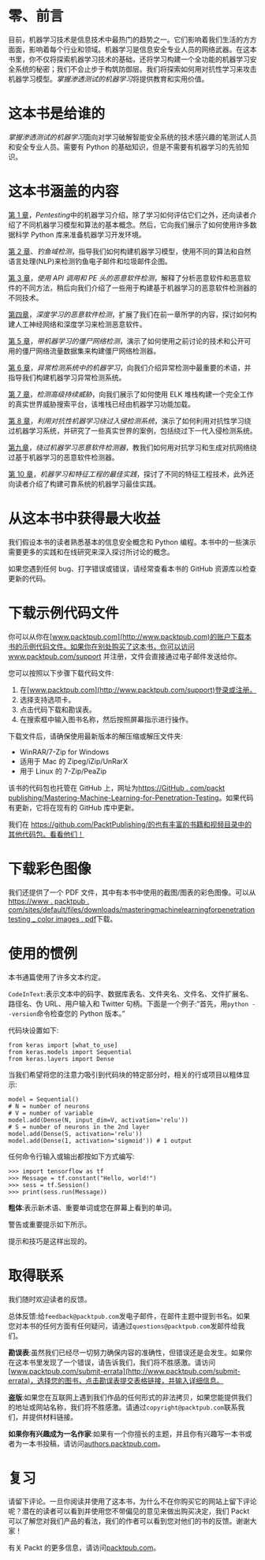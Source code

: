 

# 零、前言

目前，机器学习技术是信息技术中最热门的趋势之一。它们影响着我们生活的方方面面，影响着每个行业和领域。机器学习是信息安全专业人员的网络武器。在这本书里，你不仅将探索机器学习技术的基础，还将学习构建一个全功能的机器学习安全系统的秘密；我们不会止步于构筑防御层。我们将探索如何用对抗性学习来攻击机器学习模型。*掌握渗透测试的机器学习*将提供教育和实用价值。



# 这本书是给谁的

*掌握渗透测试的机器学习*面向对学习破解智能安全系统的技术感兴趣的笔测试人员和安全专业人员。需要有 Python 的基础知识，但是不需要有机器学习的先验知识。



# 这本书涵盖的内容

[第 1 章](part0021.html#K0RQ0-49a67f1d6e7843d3b2296f38e3fe05f5)，*Pentesting*中的机器学习介绍，除了学习如何评估它们之外，还向读者介绍了不同机器学习模型和算法的基本概念。然后，它向我们展示了如何使用许多数据科学 Python 库来准备机器学习开发环境。

[第 2 章](part0054.html#1JFUC0-49a67f1d6e7843d3b2296f38e3fe05f5)、*钓鱼域检测*，指导我们如何构建机器学习模型，使用不同的算法和自然语言处理(NLP)来检测钓鱼电子邮件和垃圾邮件企图。

[第 3 章](part0067.html#1VSLM0-49a67f1d6e7843d3b2296f38e3fe05f5)，*使用 API 调用和 PE 头的恶意软件检测*，解释了分析恶意软件和恶意软件的不同方法，稍后向我们介绍了一些用于构建基于机器学习的恶意软件检测器的不同技术。

[第四章](part0081.html#2D7TI0-49a67f1d6e7843d3b2296f38e3fe05f5)，*深度学习的恶意软件检测*，扩展了我们在前一章所学的内容，探讨如何构建人工神经网络和深度学习来检测恶意软件。

[第 5 章](part0097.html#2SG6I0-49a67f1d6e7843d3b2296f38e3fe05f5)，*带机器学习的僵尸网络检测*，演示了如何使用之前讨论的技术和公开可用的僵尸网络流量数据集来构建僵尸网络检测器。

[第 6 章](part0106.html#352RK0-49a67f1d6e7843d3b2296f38e3fe05f5)，*异常检测系统中的机器学习*，向我们介绍异常检测中最重要的术语，并指导我们构建机器学习异常检测系统。

[第 7 章](part0120.html#3IE3G0-49a67f1d6e7843d3b2296f38e3fe05f5)，*检测高级持续威胁*，向我们展示了如何使用 ELK 堆栈构建一个完全工作的真实世界威胁搜索平台，该堆栈已经由机器学习功能加载。

[第 8 章](part0133.html#3UQQQ0-49a67f1d6e7843d3b2296f38e3fe05f5)，*利用对抗性机器学习绕过入侵检测系统*，演示了如何利用对抗性学习绕过机器学习系统，并研究了一些真实世界的案例，包括绕过下一代入侵检测系统。

[第九章](part0151.html#4G04U0-49a67f1d6e7843d3b2296f38e3fe05f5)，*绕过机器学习恶意软件检测器*，教我们如何用对抗学习和生成对抗网络绕过基于机器学习的恶意软件检测器。

[第 10 章](part0166.html#4U9TC0-49a67f1d6e7843d3b2296f38e3fe05f5)，*机器学习和特征工程的最佳实践*，探讨了不同的特征工程技术，此外还向读者介绍了构建可靠系统的机器学习最佳实践。



# 从这本书中获得最大收益

我们假设本书的读者熟悉基本的信息安全概念和 Python 编程。本书中的一些演示需要更多的实践和在线研究来深入探讨所讨论的概念。

如果您遇到任何 bug、打字错误或错误，请经常查看本书的 GitHub 资源库以检查更新的代码。



# 下载示例代码文件

你可以从你在[www.packtpub.com](http://www.packtpub.com)的账户下载本书的示例代码文件。如果你在别处购买了这本书，你可以访问 www.packtpub.com/support 并注册，文件会直接通过电子邮件发送给你。

您可以按照以下步骤下载代码文件:

1.  在[www.packtpub.com](http://www.packtpub.com/support)登录或注册。
2.  选择支持选项卡。
3.  点击代码下载和勘误表。
4.  在搜索框中输入图书名称，然后按照屏幕指示进行操作。

下载文件后，请确保使用最新版本的解压缩或解压文件夹:

*   WinRAR/7-Zip for Windows
*   适用于 Mac 的 Zipeg/iZip/UnRarX
*   用于 Linux 的 7-Zip/PeaZip

该书的代码包也托管在 GitHub 上，网址为[https://GitHub . com/packt publishing/Mastering-Machine-Learning-for-Penetration-Testing](https://github.com/PacktPublishing/Mastering-Machine-Learning-for-Penetration-Testing)。如果代码有更新，它将在现有的 GitHub 库中更新。

我们在 https://github.com/PacktPublishing/的也有丰富的书籍和视频目录中的其他代码包。看看他们！



# 下载彩色图像

我们还提供了一个 PDF 文件，其中有本书中使用的截图/图表的彩色图像。可以从[https://www . packtpub . com/sites/default/files/downloads/masteringmachinelearningforpenetration testing _ color images . pdf](https://www.packtpub.com/sites/default/files/downloads/MasteringMachineLearningforPenetrationTesting_ColorImages.pdf)下载。



# 使用的惯例

本书通篇使用了许多文本约定。

`CodeInText`:表示文本中的码字、数据库表名、文件夹名、文件名、文件扩展名、路径名、伪 URL、用户输入和 Twitter 句柄。下面是一个例子:“首先，用`python --version`命令检查您的 Python 版本。”

代码块设置如下:

```
from keras import [what_to_use]
from keras.models import Sequential
from keras.layers import Dense
```

当我们希望将您的注意力吸引到代码块的特定部分时，相关的行或项目以粗体显示:

```
model = Sequential()
# N = number of neurons
# V = number of variable
model.add(Dense(N, input_dim=V, activation='relu'))
# S = number of neurons in the 2nd layer
model.add(Dense(S, activation='relu'))
model.add(Dense(1, activation='sigmoid')) # 1 output
```

任何命令行输入或输出都按如下方式编写:

```
>>> import tensorflow as tf
>>> Message = tf.constant("Hello, world!")
>>> sess = tf.Session()
>>> print(sess.run(Message))
```

**粗体**:表示新术语、重要单词或您在屏幕上看到的单词。

警告或重要提示如下所示。

提示和技巧是这样出现的。



# 取得联系

我们随时欢迎读者的反馈。

总体反馈:给`feedback@packtpub.com`发电子邮件，在邮件主题中提到书名。如果您对本书的任何方面有任何疑问，请通过`questions@packtpub.com`发邮件给我们。

**勘误表**:虽然我们已经尽一切努力确保内容的准确性，但错误还是会发生。如果你在这本书里发现了一个错误，请告诉我们，我们将不胜感激。请访问[www.packtpub.com/submit-errata](http://www.packtpub.com/submit-errata)，选择您的图书，点击勘误表提交表格链接，并输入详细信息。

**盗版**:如果您在互联网上遇到我们作品的任何形式的非法拷贝，如果您能提供我们的地址或网站名称，我们将不胜感激。请通过`copyright@packtpub.com`联系我们，并提供材料链接。

**如果你有兴趣成为一名作家**:如果有一个你擅长的主题，并且你有兴趣写一本书或者为一本书投稿，请访问[authors.packtpub.com](http://authors.packtpub.com/)。



# 复习

请留下评论。一旦你阅读并使用了这本书，为什么不在你购买它的网站上留下评论呢？潜在的读者可以看到并使用您不带偏见的意见来做出购买决定，我们 Packt 可以了解您对我们产品的看法，我们的作者可以看到您对他们的书的反馈。谢谢大家！

有关 Packt 的更多信息，请访问[packtpub.com](https://www.packtpub.com/)。